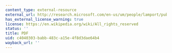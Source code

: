 ```yaml
---
content_type: external-resource
external_url: http://research.microsoft.com/en-us/um/people/lamport/pubs/time-clocks.pdf
has_external_license_warning: true
license: https://en.wikipedia.org/wiki/All_rights_reserved
status: ''
title: PDF
uid: c4040303-babb-483c-a15e-4f8d3dae64b4
wayback_url: ''
---
```

